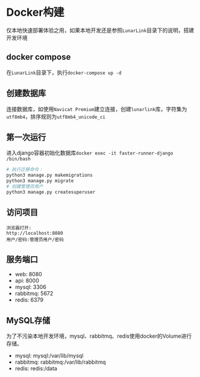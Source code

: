 # Docker构建

仅本地快速部署体验之用，如果本地开发还是参照`LunarLink`目录下的说明，搭建开发环境

## docker compose

在`LunarLink`目录下，执行`docker-compose up -d`

## 创建数据库

连接数据库，如使用`Navicat Premium`建立连接，创建`lunarlink`库，字符集为`utf8mb4`，排序规则为`utf8mb4_unicode_ci`

## 第一次运行

进入django容器初始化数据库`docker exec -it faster-runner-django /bin/bash`

```bash
# 执行迁移命令：
python3 manage.py makemigrations
python3 manage.py migrate
# 创建管理员用户
python3 manage.py createsuperuser
```

## 访问项目

```
浏览器打开:
http://localhost:8080
用户/密码:管理员用户/密码
```

## 服务端口

- web: 8080
- api: 8000
- mysql: 3306
- rabbitmq: 5672
- redis: 6379

## MySQL存储

为了不污染本地开发环境，mysql、rabbitmq、redis使用docker的Volume进行存储。

- mysql: mysql:/var/lib/mysql
- rabbitmq: rabbitmq:/var/lib/rabbitmq
- redis: redis:/data